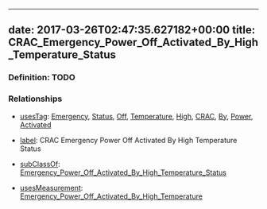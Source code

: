 
---
date: 2017-03-26T02:47:35.627182+00:00
title: CRAC_Emergency_Power_Off_Activated_By_High_Temperature_Status
---
### Definition: TODO

### Relationships

* [usesTag](https://brickschema.org/schema/1.0/BrickFrame#usesTag): [Emergency](https://brickschema.org/schema/1.0/BrickTag#Emergency), [Status](https://brickschema.org/schema/1.0/BrickTag#Status), [Off](https://brickschema.org/schema/1.0/BrickTag#Off), [Temperature](https://brickschema.org/schema/1.0/BrickTag#Temperature), [High](https://brickschema.org/schema/1.0/BrickTag#High), [CRAC](https://brickschema.org/schema/1.0/BrickTag#CRAC), [By](https://brickschema.org/schema/1.0/BrickTag#By), [Power](https://brickschema.org/schema/1.0/BrickTag#Power), [Activated](https://brickschema.org/schema/1.0/BrickTag#Activated)

* [label](http://www.w3.org/2000/01/rdf-schema#label): CRAC Emergency Power Off Activated By High Temperature Status

* [subClassOf](http://www.w3.org/2000/01/rdf-schema#subClassOf): [Emergency_Power_Off_Activated_By_High_Temperature_Status](https://brickschema.org/schema/1.0/Brick#Emergency_Power_Off_Activated_By_High_Temperature_Status)

* [usesMeasurement](https://brickschema.org/schema/1.0/BrickFrame#usesMeasurement): [Emergency_Power_Off_Activated_By_High_Temperature](https://brickschema.org/schema/1.0/Brick#Emergency_Power_Off_Activated_By_High_Temperature)
